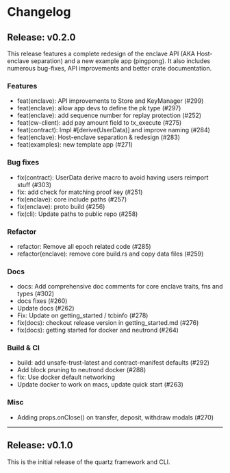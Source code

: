 # Changelog

## Release: v0.2.0
This release features a complete redesign of the enclave API (AKA Host-enclave separation) and a new example app (pingpong). It also includes numerous bug-fixes, API improvements and better crate documentation.

### Features
- feat(enclave): API improvements to Store and KeyManager (#299)
- feat(enclave): allow app devs to define the pk type (#297)
- feat(enclave): add sequence number for replay protection (#252)
- feat(cw-client): add pay amount field to tx_execute (#275)
- feat(contract): Impl #[derive(UserData)] and improve naming (#284)
- feat(enclave): Host-enclave separation & redesign (#283)
- feat(examples): new template app (#271)

### Bug fixes
- fix(contract): UserData derive macro to avoid having users reimport stuff (#303)
- fix: add check for matching proof key (#251)
- fix(enclave): core include paths (#257)
- fix(enclave): proto build (#256)
- fix(cli): Update paths to public repo (#258)

### Refactor
- refactor: Remove all epoch related code (#285)
- refactor(enclave): remove core build.rs and copy data files (#259)

### Docs
- docs: Add comprehensive doc comments for core enclave traits, fns and types (#302)
- docs fixes (#260)
- Update docs (#262)
- Fix: Update on getting_started / tcbinfo (#278)
- fix(docs): checkout release version in getting_started.md (#276)
- fix(docs): getting started for docker and neutrond (#264)

### Build & CI
- build: add unsafe-trust-latest and contract-manifest defaults (#292)
- Add block pruning to neutrond docker (#288)
- fix: Use docker default networking
- Update docker to work on macs, update quick start (#263)

### Misc
- Adding props.onClose() on transfer, deposit, withdraw modals (#270)

---

## Release: v0.1.0
This is the initial release of the quartz framework and CLI.
